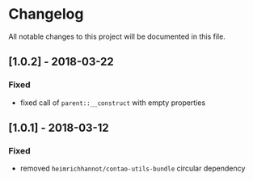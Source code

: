 # Changelog
All notable changes to this project will be documented in this file.

## [1.0.2] - 2018-03-22

### Fixed
- fixed call of `parent::__construct` with empty properties

## [1.0.1] - 2018-03-12

### Fixed
- removed `heimrichhannot/contao-utils-bundle` circular dependency

